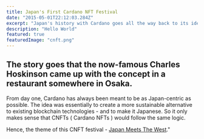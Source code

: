 ```yaml
---
title: Japan's First Cardano NFT Festival
date: "2015-05-01T22:12:03.284Z"
excerpt: "Japan's history with Cardano goes all the way back to its ideation."
description: "Hello World"
featured: true
featuredImage: "cnft.png"
---
```

## The story goes that the now-famous Charles Hoskinson came up with the concept in a restaurant somewhere in Osaka.

From day one, Cardano has always been meant to be as Japan-centric as possible. The idea was essentially to create a more sustainable alternative to existing blockchain technologies - and to make it Japanese. So it only makes sense that CNFTs ( Cardano NFTs ) would follow the same logic.

Hence, the theme of this CNFT festival - [Japan Meets The West](https://cnft-festival.com/)."

